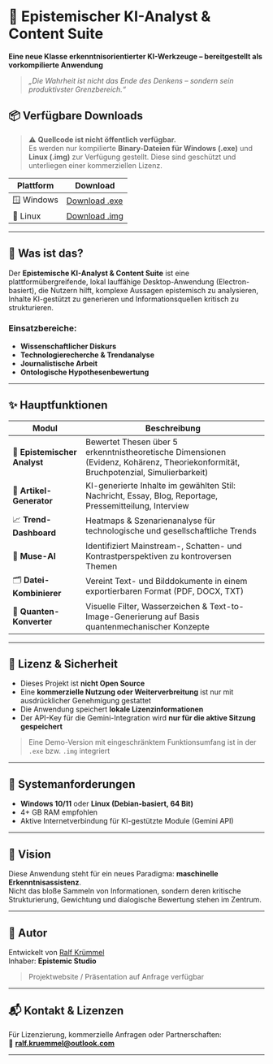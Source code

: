# 🧠 Epistemischer KI-Analyst & Content Suite

**Eine neue Klasse erkenntnisorientierter KI-Werkzeuge – bereitgestellt als vorkompilierte Anwendung**

> _„Die Wahrheit ist nicht das Ende des Denkens – sondern sein produktivster Grenzbereich.“_

## 📦 Verfügbare Downloads

> ⚠️ **Quellcode ist nicht öffentlich verfügbar.**  
> Es werden nur kompilierte **Binary-Dateien für Windows (.exe)** und **Linux (.img)** zur Verfügung gestellt. Diese sind geschützt und unterliegen einer kommerziellen Lizenz.

| Plattform | Download |
|----------|----------|
| 🪟 Windows | [Download .exe](./releases/download/latest/Epistemischer_KI_Analyst.exe) |
| 🐧 Linux   | [Download .img](./releases/download/latest/Epistemischer_KI_Analyst.img) |

---

## 🧩 Was ist das?

Der **Epistemische KI-Analyst & Content Suite** ist eine plattformübergreifende, lokal lauffähige Desktop-Anwendung (Electron-basiert), die Nutzern hilft, komplexe Aussagen epistemisch zu analysieren, Inhalte KI-gestützt zu generieren und Informationsquellen kritisch zu strukturieren.

### Einsatzbereiche:

- **Wissenschaftlicher Diskurs**
- **Technologierecherche & Trendanalyse**
- **Journalistische Arbeit**
- **Ontologische Hypothesenbewertung**

---

## ✨ Hauptfunktionen

| Modul | Beschreibung |
|-------|--------------|
| 🧠 **Epistemischer Analyst** | Bewertet Thesen über 5 erkenntnistheoretische Dimensionen (Evidenz, Kohärenz, Theoriekonformität, Bruchpotenzial, Simulierbarkeit) |
| 📰 **Artikel-Generator** | KI-generierte Inhalte im gewählten Stil: Nachricht, Essay, Blog, Reportage, Pressemitteilung, Interview |
| 📈 **Trend-Dashboard** | Heatmaps & Szenarienanalyse für technologische und gesellschaftliche Trends |
| 🧭 **Muse-AI** | Identifiziert Mainstream-, Schatten- und Kontrastperspektiven zu kontroversen Themen |
| 🗂 **Datei-Kombinierer** | Vereint Text- und Bilddokumente in einem exportierbaren Format (PDF, DOCX, TXT) |
| 🔬 **Quanten-Konverter** | Visuelle Filter, Wasserzeichen & Text-to-Image-Generierung auf Basis quantenmechanischer Konzepte |

---

## 🔐 Lizenz & Sicherheit

- Dieses Projekt ist **nicht Open Source**
- Eine **kommerzielle Nutzung oder Weiterverbreitung** ist nur mit ausdrücklicher Genehmigung gestattet
- Die Anwendung speichert **lokale Lizenzinformationen**
- Der API-Key für die Gemini-Integration wird **nur für die aktive Sitzung gespeichert**

> Eine Demo-Version mit eingeschränktem Funktionsumfang ist in der `.exe` bzw. `.img` integriert

---

## 🧪 Systemanforderungen

- **Windows 10/11** oder **Linux (Debian-basiert, 64 Bit)**
- 4+ GB RAM empfohlen
- Aktive Internetverbindung für KI-gestützte Module (Gemini API)

---

## 🧠 Vision

Diese Anwendung steht für ein neues Paradigma: **maschinelle Erkenntnisassistenz**.  
Nicht das bloße Sammeln von Informationen, sondern deren kritische Strukturierung, Gewichtung und dialogische Bewertung stehen im Zentrum.

---

## 👤 Autor

Entwickelt von [Ralf Krümmel](mailto:ralf.kruemmel@outlook.com)  
Inhaber: **Epistemic Studio**

> Projektwebsite / Präsentation auf Anfrage verfügbar

---

## 📬 Kontakt & Lizenzen

Für Lizenzierung, kommerzielle Anfragen oder Partnerschaften:  
📧 **ralf.kruemmel@outlook.com**

---

